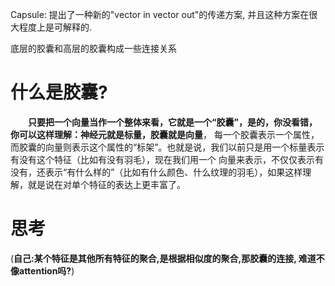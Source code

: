 Capsule: 提出了一种新的"vector in vector out"的传递方案, 并且这种方案在很大程度上是可解释的.  

底层的胶囊和高层的胶囊构成一些连接关系  

# 什么是胶囊? 
&emsp;&emsp;**只要把一个向量当作一个整体来看，它就是一个“胶囊”，是的，你没看错，你可以这样理解：神经元就是标量，胶囊就是向量**，
每一个胶囊表示一个属性，而胶囊的向量则表示这个属性的“标架”。也就是说，我们以前只是用一个标量表示有没有这个特征（比如有没有羽毛），现在我们用一个
向量来表示，不仅仅表示有没有，还表示“有什么样的”（比如有什么颜色、什么纹理的羽毛），如果这样理解，就是说在对单个特征的表达上更丰富了。  

# 思考
(**自己:某个特征是其他所有特征的聚合,是根据相似度的聚合,那胶囊的连接, 难道不像attention吗?**)  
